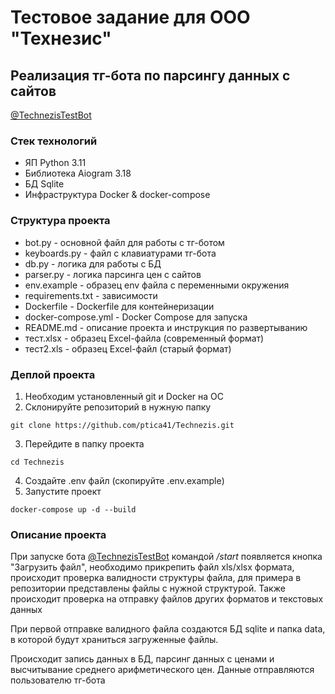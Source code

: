 # Тестовое задание для ООО "Технезис"

## Реализация тг-бота по парсингу данных с сайтов
[@TechnezisTestBot](https://t.me/TechnezisTestBot)

### Стек технологий
- ЯП Python 3.11
- Библиотека Aiogram 3.18
- БД Sqlite
- Инфраструктура Docker & docker-compose

### Структура проекта
- bot.py - основной файл для работы с тг-ботом
- keyboards.py - файл с клавиатурами тг-бота
- db.py - логика для работы с БД
- parser.py - логика парсинга цен с сайтов
- env.example - образец env файла с переменными окружения
- requirements.txt - зависимости
- Dockerfile - Dockerfile для контейнеризации
- docker-compose.yml - Docker Compose для запуска
- README.md - описание проекта и инструкция по развертыванию
- тест.xlsx - образец Excel-файла (современный формат)
- тест2.xls - образец Excel-файл (старый формат)

### Деплой проекта
1. Необходим установленный git и Docker на ОС
2. Склонируйте репозиторий в нужную папку
```commandline
git clone https://github.com/ptica41/Technezis.git
```
3. Перейдите в папку проекта
```commandline
cd Technezis
```
4. Cоздайте .env файл (скопируйте .env.example)
5. Запустите проект
```commandline
docker-compose up -d --build
```

### Описание проекта
При запуске бота [@TechnezisTestBot](https://t.me/TechnezisTestBot) 
командой */start* появляется кнопка "Загрузить файл", 
необходимо прикрепить файл xls/xlsx формата, происходит проверка валидности структуры файла,
для примера в репозитории представлены файлы с нужной структурой. 
Также происходит проверка на отправку файлов других форматов и текстовых данных 

При первой отправке валидного файла создаются БД sqlite и папка data, в которой будут храниться загруженные файлы.

Происходит запись данных в БД, парсинг данных с ценами и высчитывание среднего арифметического цен.
Данные отправляются пользователю тг-бота
